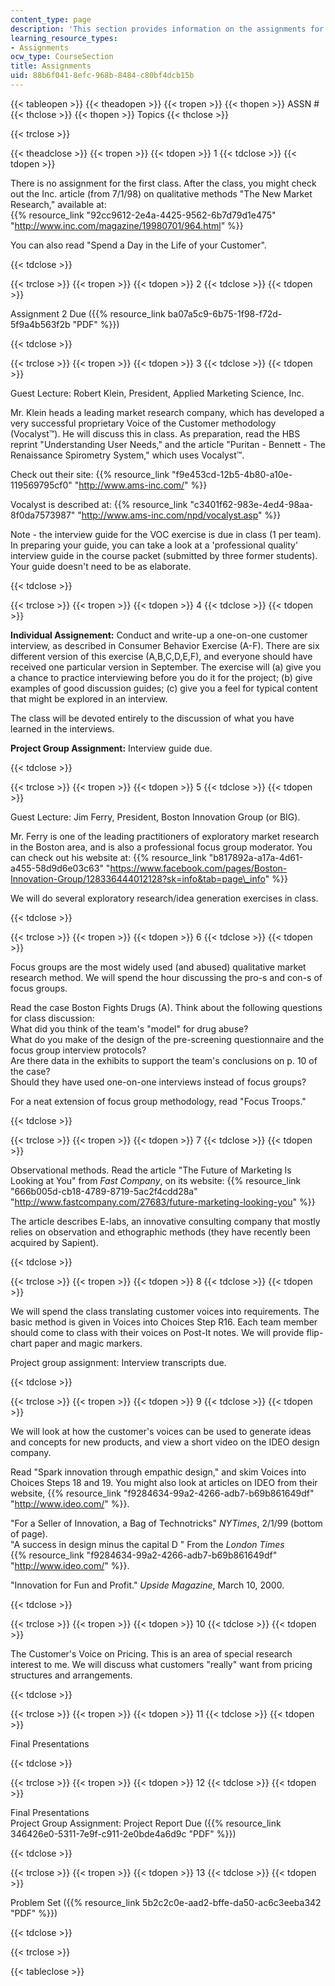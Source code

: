 ```yaml
---
content_type: page
description: 'This section provides information on the assignments for the course. '
learning_resource_types:
- Assignments
ocw_type: CourseSection
title: Assignments
uid: 88b6f041-8efc-968b-8484-c80bf4dcb15b
---
```


{{< tableopen >}}
{{< theadopen >}}
{{< tropen >}}
{{< thopen >}}
ASSN #
{{< thclose >}}
{{< thopen >}}
Topics
{{< thclose >}}

{{< trclose >}}

{{< theadclose >}}
{{< tropen >}}
{{< tdopen >}}
1
{{< tdclose >}}
{{< tdopen >}}


There is no assignment for the first class. After the class, you might check out the Inc. article (from 7/1/98) on qualitative methods "The New Market Research," available at:  
{{% resource_link "92cc9612-2e4a-4425-9562-6b7d79d1e475" "http://www.inc.com/magazine/19980701/964.html" %}}

You can also read "Spend a Day in the Life of your Customer".


{{< tdclose >}}

{{< trclose >}}
{{< tropen >}}
{{< tdopen >}}
2
{{< tdclose >}}
{{< tdopen >}}


Assignment 2 Due ({{% resource_link ba07a5c9-6b75-1f98-f72d-5f9a4b563f2b "PDF" %}})


{{< tdclose >}}

{{< trclose >}}
{{< tropen >}}
{{< tdopen >}}
3
{{< tdclose >}}
{{< tdopen >}}


Guest Lecture: Robert Klein, President, Applied Marketing Science, Inc.

Mr. Klein heads a leading market research company, which has developed a very successful proprietary Voice of the Customer methodology (Vocalyst™). He will discuss this in class. As preparation, read the HBS reprint "Understanding User Needs," and the article "Puritan - Bennett - The Renaissance Spirometry System," which uses Vocalyst™.

Check out their site: {{% resource_link "f9e453cd-12b5-4b80-a10e-119569795cf0" "http://www.ams-inc.com/" %}}

Vocalyst is described at: {{% resource_link "c3401f62-983e-4ed4-98aa-8f0da7573987" "http://www.ams-inc.com/npd/vocalyst.asp" %}}

Note - the interview guide for the VOC exercise is due in class (1 per team). In preparing your guide, you can take a look at a 'professional quality' interview guide in the course packet (submitted by three former students). Your guide doesn't need to be as elaborate.


{{< tdclose >}}

{{< trclose >}}
{{< tropen >}}
{{< tdopen >}}
4
{{< tdclose >}}
{{< tdopen >}}


**Individual Assignement:** Conduct and write-up a one-on-one customer interview, as described in Consumer Behavior Exercise (A-F). There are six different version of this exercise (A,B,C,D,E,F), and everyone should have received one particular version in September. The exercise will (a) give you a chance to practice interviewing before you do it for the project; (b) give examples of good discussion guides; (c) give you a feel for typical content that might be explored in an interview.

The class will be devoted entirely to the discussion of what you have learned in the interviews.

**Project Group Assignment:** Interview guide due.


{{< tdclose >}}

{{< trclose >}}
{{< tropen >}}
{{< tdopen >}}
5
{{< tdclose >}}
{{< tdopen >}}


Guest Lecture: Jim Ferry, President, Boston Innovation Group (or BIG).

Mr. Ferry is one of the leading practitioners of exploratory market research in the Boston area, and is also a professional focus group moderator. You can check out his website at: {{% resource_link "b817892a-a17a-4d61-a455-58d9d6e03c63" "https://www.facebook.com/pages/Boston-Innovation-Group/128336444012128?sk=info&tab=page\_info" %}}

We will do several exploratory research/idea generation exercises in class.


{{< tdclose >}}

{{< trclose >}}
{{< tropen >}}
{{< tdopen >}}
6
{{< tdclose >}}
{{< tdopen >}}


Focus groups are the most widely used (and abused) qualitative market research method. We will spend the hour discussing the pro-s and con-s of focus groups.

Read the case Boston Fights Drugs (A). Think about the following questions for class discussion:  
What did you think of the team's "model" for drug abuse?  
What do you make of the design of the pre-screening questionnaire and the focus group interview protocols?  
Are there data in the exhibits to support the team's conclusions on p. 10 of the case?  
Should they have used one-on-one interviews instead of focus groups?

For a neat extension of focus group methodology, read "Focus Troops."


{{< tdclose >}}

{{< trclose >}}
{{< tropen >}}
{{< tdopen >}}
7
{{< tdclose >}}
{{< tdopen >}}


Observational methods. Read the article "The Future of Marketing Is Looking at You" from _Fast Company_, on its website: {{% resource_link "666b005d-cb18-4789-8719-5ac2f4cdd28a" "http://www.fastcompany.com/27683/future-marketing-looking-you" %}}

The article describes E-labs, an innovative consulting company that mostly relies on observation and ethographic methods (they have recently been acquired by Sapient).


{{< tdclose >}}

{{< trclose >}}
{{< tropen >}}
{{< tdopen >}}
8
{{< tdclose >}}
{{< tdopen >}}


We will spend the class translating customer voices into requirements. The basic method is given in Voices into Choices Step R16. Each team member should come to class with their voices on Post-It notes. We will provide flip-chart paper and magic markers.

Project group assignment: Interview transcripts due.


{{< tdclose >}}

{{< trclose >}}
{{< tropen >}}
{{< tdopen >}}
9
{{< tdclose >}}
{{< tdopen >}}


We will look at how the customer's voices can be used to generate ideas and concepts for new products, and view a short video on the IDEO design company.

Read "Spark innovation through empathic design," and skim Voices into Choices Steps 18 and 19. You might also look at articles on IDEO from their website, {{% resource_link "f9284634-99a2-4266-adb7-b69b861649df" "http://www.ideo.com/" %}}.

"For a Seller of Innovation, a Bag of Technotricks" _NYTimes_, 2/1/99 (bottom of page).  
"A success in design minus the capital D " From the _London Times_  
{{% resource_link "f9284634-99a2-4266-adb7-b69b861649df" "http://www.ideo.com/" %}}.

"Innovation for Fun and Profit." _Upside Magazine_, March 10, 2000.


{{< tdclose >}}

{{< trclose >}}
{{< tropen >}}
{{< tdopen >}}
10
{{< tdclose >}}
{{< tdopen >}}


The Customer's Voice on Pricing. This is an area of special research interest to me. We will discuss what customers "really" want from pricing structures and arrangements.


{{< tdclose >}}

{{< trclose >}}
{{< tropen >}}
{{< tdopen >}}
11
{{< tdclose >}}
{{< tdopen >}}


Final Presentations


{{< tdclose >}}

{{< trclose >}}
{{< tropen >}}
{{< tdopen >}}
12
{{< tdclose >}}
{{< tdopen >}}


Final Presentations  
Project Group Assignment: Project Report Due ({{% resource_link 346426e0-5311-7e9f-c911-2e0bde4a6d9c "PDF" %}})


{{< tdclose >}}

{{< trclose >}}
{{< tropen >}}
{{< tdopen >}}
13
{{< tdclose >}}
{{< tdopen >}}


Problem Set ({{% resource_link 5b2c2c0e-aad2-bffe-da50-ac6c3eeba342 "PDF" %}})


{{< tdclose >}}

{{< trclose >}}

{{< tableclose >}}